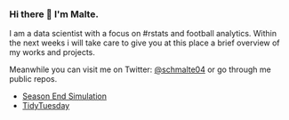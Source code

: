 ### Hi there 👋 I'm Malte.

I am a data scientist with a focus on #rstats and football analytics. Within the next weeks i will take care to give you at this place a brief overview of my works  and projects.

Meanwhile you can visit me on Twitter: [@schmalte04](https://twitter.com/schmalte04) or go through me public repos.


- [Season End Simulation](https://github.com/schmalte04/bundesliga_simulation)
- [TidyTuesday](https://github.com/schmalte04/tidytuesday)
